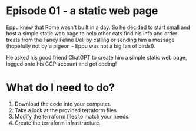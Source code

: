 # Episode 01 - a static web page

Eppu knew that Rome wasn't built in a day. So he decided to start small and host a simple static web page to help other cats find his info and order treats from the Fancy Feline Deli by calling or sending him a message (hopefully not by a pigeon - Eppu was not a big fan of birds!).

He asked his good friend ChatGPT to create him a simple static web page, logged onto his GCP account and got coding!

# What do I need to do?

1. Download the code into your computer. 
2. Take a look at the provided terraform files.
3. Modify the terraform files to match your needs.
4. Create the terraform infrastructure.